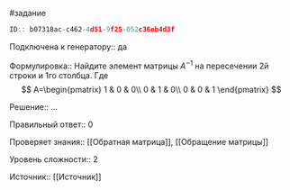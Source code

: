 #задание

```javascript
ID:: b07318ac-c462-4d51-9f25-052c36eb4d3f
```

Подключена к генератору:: да

Формулировка:: 
Найдите элемент матрицы $A^{-1}$ на пересечении 2й строки и 1го столбца. Где $$
A=\begin{pmatrix}
1 & 0 & 0\\
0 & 1 & 0\\
0 & 0 & 1
\end{pmatrix}
$$

Решение:: 
...

Правильный ответ:: 
0

Проверяет знания:: [[Обратная матрица]], [[Обращение матрицы]]

Уровень сложности:: 2

Источник:: [[Источник]]